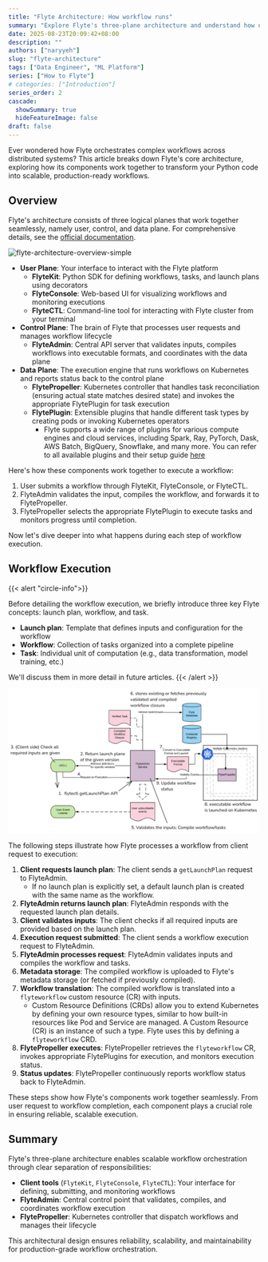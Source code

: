 ```yaml
---
title: "Flyte Architecture: How workflow runs"
summary: "Explore Flyte's three-plane architecture and understand how user plane, control plane, and data plane work together to execute workflows reliably at scale."
date: 2025-08-23T20:09:42+08:00
description: ""
authors: ["naryyeh"]
slug: "flyte-architecture"
tags: ["Data Engineer", "ML Platform"]
series: ["How to Flyte"]
# categories: ["Introduction"]
series_order: 2
cascade:
  showSummary: true
  hideFeatureImage: false
draft: false
---
```


Ever wondered how Flyte orchestrates complex workflows across distributed systems? This article breaks down
Flyte's core architecture, exploring how its components work together to transform your Python code into
scalable, production-ready workflows.

## Overview

Flyte's architecture consists of three logical planes that work together seamlessly, namely user, control, and
data plane. For comprehensive details, see the [official
documentation](https://www.union.ai/docs/v1/flyte/architecture/component-architecture/).

![flyte-architecture-overview-simple](img/flyte-architecture-overview-simple.png "Simple Flyte Architecture
Overview")


- **User Plane**: Your interface to interact with the Flyte platform
    - **FlyteKit**: Python SDK for defining workflows, tasks, and launch plans using decorators
    - **FlyteConsole**: Web-based UI for visualizing workflows and monitoring executions
    - **FlyteCTL**: Command-line tool for interacting with Flyte cluster from your terminal
- **Control Plane**: The brain of Flyte that processes user requests and manages workflow lifecycle
    - **FlyteAdmin**: Central API server that validates inputs, compiles workflows into executable formats,
    and coordinates with the data plane
- **Data Plane**: The execution engine that runs workflows on Kubernetes and reports status back to the
control plane
    - **FlytePropeller**: Kubernetes controller that handles task reconciliation (ensuring actual state
    matches desired state) and invokes the appropriate FlytePlugin for task execution
    - **FlytePlugin**: Extensible plugins that handle different task types by creating pods or invoking
    Kubernetes operators
        - Flyte supports a wide range of plugins for various compute engines and cloud services,
        including Spark, Ray, PyTorch, Dask, AWS Batch, BigQuery, Snowflake, and many more.
        You can refer to all available plugins and their setup guide
        [here](https://www.union.ai/docs/v1/flyte/deployment/flyte-plugins/kubernetes-plugins/)


Here's how these components work together to execute a workflow:
1. User submits a workflow through FlyteKit, FlyteConsole, or FlyteCTL.
2. FlyteAdmin validates the input, compiles the workflow, and forwards it to FlytePropeller.
3. FlytePropeller selects the appropriate FlytePlugin to execute tasks and monitors progress until completion.

Now let's dive deeper into what happens during each step of workflow execution.

## Workflow Execution

{{< alert "circle-info">}}

Before detailing the workflow execution, we briefly introduce three key Flyte concepts:
launch plan, workflow, and task.
- **Launch plan**: Template that defines inputs and configuration for the workflow
- **Workflow**: Collection of tasks organized into a complete pipeline  
- **Task**: Individual unit of computation (e.g., data transformation, model training, etc.)

We'll discuss them in more detail in future articles.
{{< /alert >}}

![register-execute-workflow](img/register-execute-workflow.png "Register and Execute Workflow")

The following steps illustrate how Flyte processes a workflow from client request to execution:

1. **Client requests launch plan**: The client sends a `getLaunchPlan` request to FlyteAdmin.
    - If no launch plan is explicitly set, a default launch plan is created with the same name as the workflow.
2. **FlyteAdmin returns launch plan**: FlyteAdmin responds with the requested launch plan details.
3. **Client validates inputs**: The client checks if all required inputs are provided based on the launch plan.
4. **Execution request submitted**: The client sends a workflow execution request to FlyteAdmin.
5. **FlyteAdmin processes request**: FlyteAdmin validates inputs and compiles the workflow and tasks.
6. **Metadata storage**: The compiled workflow is uploaded to Flyte's metadata storage (or fetched if
previously compiled).
7. **Workflow translation**: The compiled workflow is translated into a `flyteworkflow` custom resource (CR)
with inputs.
    - Custom Resource Definitions (CRDs) allow you to extend Kubernetes by defining your own
    resource types, similar to how built-in resources like Pod and Service are managed. A
    Custom Resource (CR) is an instance of such a type. Flyte uses this by defining a
    `flyteworkflow` CRD.
8. **FlytePropeller executes**: FlytePropeller retrieves the `flyteworkflow` CR, invokes appropriate
FlytePlugins for execution, and monitors execution status.
9. **Status updates**: FlytePropeller continuously reports workflow status back to FlyteAdmin.

These steps show how Flyte's components work together seamlessly. From user request to
workflow completion, each component plays a crucial role in ensuring reliable, scalable
execution.


## Summary

Flyte's three-plane architecture enables scalable workflow orchestration through clear separation of
responsibilities:

- **Client tools** (`FlyteKit`, `FlyteConsole`, `FlyteCTL`): Your interface for defining, submitting, and
monitoring workflows
- **FlyteAdmin**: Central control point that validates, compiles, and coordinates workflow execution
- **FlytePropeller**: Kubernetes controller that dispatch workflows and manages their lifecycle

This architectural design ensures reliability, scalability, and maintainability for production-grade workflow
orchestration.
